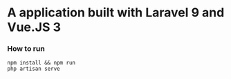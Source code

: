 # A application built with Laravel 9 and Vue.JS 3

### How to run

```
npm install && npm run
php artisan serve
```

